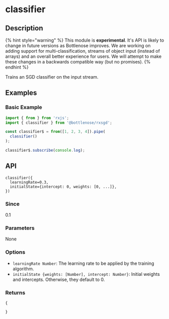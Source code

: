 # classifier

## Description

{% hint style="warning" %}
This module is **experimental**.  It's API is likely to change in future versions as Bottlenose improves. We are working on adding support for multi-classification, streams of object input (instead of arrays) and an overall better experience for users.  We will attempt to make these changes in a backwards compatible way (but no promises).
{% endhint %}

Trains an SGD classifier on the input stream.

## Examples

### Basic Example

```javascript
import { from } from 'rxjs';
import { classifier } from '@bottlenose/rxsgd';

const classifier$ = from([1, 2, 3, 4]).pipe(
  classifier()
);

classifier$.subscribe(console.log);
```

## API

```text
classifier({
  learningRate=0.3,
  initialState={intercept: 0, weights: [0, ...]},
})
```

### Since

0.1

### Parameters
None

### Options
* `learningRate Number`: The learning rate to be applied by the training algorithm.
* `initialState {weights: [Number], intercept: Number}`: Initial weights and intercepts. Otherwise, they default to 0.

### Returns

```
{

}
```

